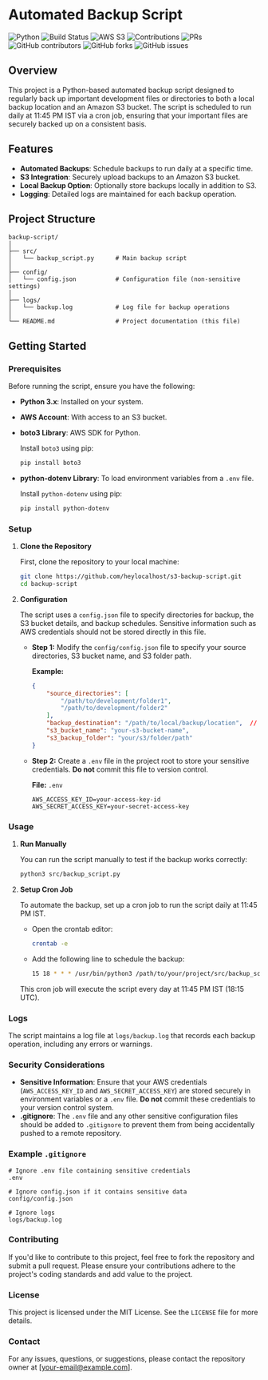 # Automated Backup Script

![Python](https://img.shields.io/badge/Python-3.8%2B-blue)
![Build Status](https://img.shields.io/badge/build-passing-brightgreen)
![AWS S3](https://img.shields.io/badge/AWS-S3-yellowgreen)
![Contributions](https://img.shields.io/badge/contributions-welcome-orange)
![PRs](https://img.shields.io/badge/PRs-welcome-blueviolet)
![GitHub contributors](https://img.shields.io/github/contributors/yourusername/backup-script)
![GitHub forks](https://img.shields.io/github/forks/yourusername/backup-script)
![GitHub issues](https://img.shields.io/github/issues/yourusername/backup-script)

## Overview

This project is a Python-based automated backup script designed to regularly back up important development files or directories to both a local backup location and an Amazon S3 bucket. The script is scheduled to run daily at 11:45 PM IST via a cron job, ensuring that your important files are securely backed up on a consistent basis.

## Features

- **Automated Backups**: Schedule backups to run daily at a specific time.
- **S3 Integration**: Securely upload backups to an Amazon S3 bucket.
- **Local Backup Option**: Optionally store backups locally in addition to S3.
- **Logging**: Detailed logs are maintained for each backup operation.

## Project Structure

```
backup-script/
│
├── src/
│   └── backup_script.py      # Main backup script
│
├── config/
│   └── config.json           # Configuration file (non-sensitive settings)
│
├── logs/
│   └── backup.log            # Log file for backup operations
│
└── README.md                 # Project documentation (this file)
```

## Getting Started

### Prerequisites

Before running the script, ensure you have the following:

- **Python 3.x**: Installed on your system.
- **AWS Account**: With access to an S3 bucket.
- **boto3 Library**: AWS SDK for Python.
  
  Install `boto3` using pip:
  
  ```bash
  pip install boto3
  ```

- **python-dotenv Library**: To load environment variables from a `.env` file.

  Install `python-dotenv` using pip:
  
  ```bash
  pip install python-dotenv
  ```

### Setup

1. **Clone the Repository**

   First, clone the repository to your local machine:

   ```bash
   git clone https://github.com/heylocalhost/s3-backup-script.git
   cd backup-script
   ```

2. **Configuration**

   The script uses a `config.json` file to specify directories for backup, the S3 bucket details, and backup schedules. Sensitive information such as AWS credentials should not be stored directly in this file.

   - **Step 1:** Modify the `config/config.json` file to specify your source directories, S3 bucket name, and S3 folder path.

     **Example:**
     ```json
     {
         "source_directories": [
             "/path/to/development/folder1",
             "/path/to/development/folder2"
         ],
         "backup_destination": "/path/to/local/backup/location",  // Optional
         "s3_bucket_name": "your-s3-bucket-name",
         "s3_backup_folder": "your/s3/folder/path"
     }
     ```

   - **Step 2:** Create a `.env` file in the project root to store your sensitive credentials. **Do not** commit this file to version control.

     **File:** `.env`
     ```plaintext
     AWS_ACCESS_KEY_ID=your-access-key-id
     AWS_SECRET_ACCESS_KEY=your-secret-access-key
     ```

### Usage

1. **Run Manually**

   You can run the script manually to test if the backup works correctly:

   ```bash
   python3 src/backup_script.py
   ```

2. **Setup Cron Job**

   To automate the backup, set up a cron job to run the script daily at 11:45 PM IST. 

   - Open the crontab editor:

     ```bash
     crontab -e
     ```

   - Add the following line to schedule the backup:

     ```bash
     15 18 * * * /usr/bin/python3 /path/to/your/project/src/backup_script.py
     ```

   This cron job will execute the script every day at 11:45 PM IST (18:15 UTC).

### Logs

The script maintains a log file at `logs/backup.log` that records each backup operation, including any errors or warnings.

### Security Considerations

- **Sensitive Information**: Ensure that your AWS credentials (`AWS_ACCESS_KEY_ID` and `AWS_SECRET_ACCESS_KEY`) are stored securely in environment variables or a `.env` file. **Do not** commit these credentials to your version control system.
- **.gitignore**: The `.env` file and any other sensitive configuration files should be added to `.gitignore` to prevent them from being accidentally pushed to a remote repository.

### Example `.gitignore`

```plaintext
# Ignore .env file containing sensitive credentials
.env

# Ignore config.json if it contains sensitive data
config/config.json

# Ignore logs
logs/backup.log
```

### Contributing

If you'd like to contribute to this project, feel free to fork the repository and submit a pull request. Please ensure your contributions adhere to the project's coding standards and add value to the project.

### License

This project is licensed under the MIT License. See the `LICENSE` file for more details.

### Contact

For any issues, questions, or suggestions, please contact the repository owner at [your-email@example.com].

